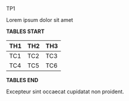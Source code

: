 TP1

Lorem ipsum dolor sit amet

**TABLES START**

| TH1 | TH2 | TH3 |
|-----|-----|-----|
| TC1 | TC2 | TC3 |
| TC4 | TC5 | TC6 |

**TABLES END**

Excepteur sint occaecat cupidatat non proident.
